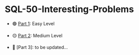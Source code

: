# SQL-50-Interesting-Problems

- 🟢 [Part 1](https://github.com/phucthichlai/SQL-50-Interesting-Problems/blob/main/Part%201%20-%20Easy%20Level.md): Easy Level

- 🟡 [Part 2](https://github.com/phucthichlai/SQL-50-Interesting-Problems/blob/main/Part%202%20-%20Medium%20Level.md): Medium Level

- 🔴 [Part 3]: to be updated...
